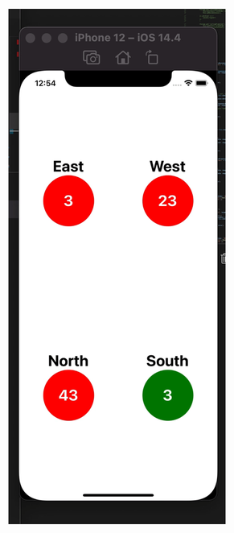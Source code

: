 ![alt text](https://github.com/Netset-Software/Traffic-light-control/blob/RAJAN/ezgif.com-gif-maker.gif "")
